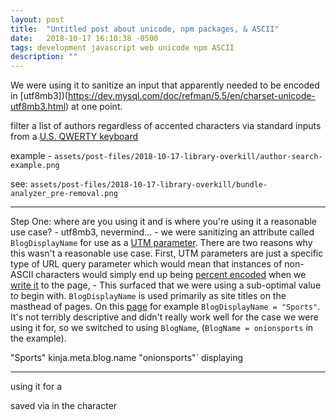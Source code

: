 ```yaml
---
layout: post
title:  "Untitled post about unicode, npm packages, & ASCII"
date:   2018-10-17 16:10:38 -0500
tags: development javascript web unicode npm ASCII
description: ""
---
```




We were using it to sanitize an input that apparently needed to be encoded in [utf8mb3])(https://dev.mysql.com/doc/refman/5.5/en/charset-unicode-utf8mb3.html) at one point. 


filter a list of authors regardless of accented characters via standard inputs from a [U.S. QWERTY keyboard](https://en.wikipedia.org/wiki/QWERTY)

example - 
`assets/post-files/2018-10-17-library-overkill/author-search-example.png`



see: 
`assets/post-files/2018-10-17-library-overkill/bundle-analyzer_pre-removal.png`



---  

Step One: where are you using it and is where you're using it a reasonable use case? 
    - utf8mb3, nevermind... 
    - we were sanitizing an attribute called `BlogDisplayName` for use as a [UTM parameter](https://en.wikipedia.org/wiki/UTM_parameters). There are two reasons why this wasn't a reasonable use case. First, UTM parameters are just a specific type of URL query parameter which would mean that instances of non-ASCII characters would simply end up being [percent encoded](https://en.wikipedia.org/wiki/Percent-encoding) when we [write it](https://developer.mozilla.org/en-US/docs/Web/JavaScript/Reference/Global_Objects/encodeURIComponent) to the page,
    - This surfaced that we were using a sub-optimal value to begin with. `BlogDisplayName` is used primarily as site titles on the masthead of pages. On this [page](https://sports.theonion.com/) for example `BlogDisplayName = "Sports"`. It's not terribly descriptive and didn't really work well for the case we were using it for, so we switched to using `BlogName`, (`BlogName = onionsports` in the example).

"Sports"
kinja.meta.blog.name
"onionsports"` displaying 



---





using it for a 

saved via in the 
character 